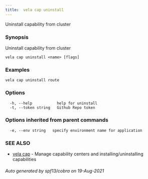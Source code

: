 ```yaml
---
title:  vela cap uninstall
---
```


Uninstall capability from cluster

### Synopsis

Uninstall capability from cluster

```
vela cap uninstall <name> [flags]
```

### Examples

```
vela cap uninstall route
```

### Options

```
  -h, --help           help for uninstall
  -t, --token string   Github Repo token
```

### Options inherited from parent commands

```
  -e, --env string   specify environment name for application
```

### SEE ALSO

* [vela cap](vela_cap.md)	 - Manage capability centers and installing/uninstalling capabilities

###### Auto generated by spf13/cobra on 19-Aug-2021
